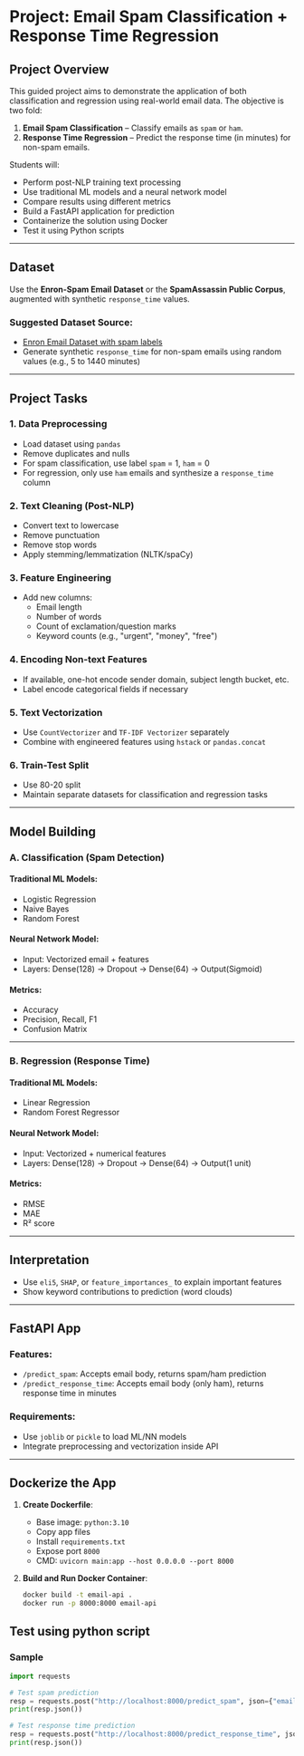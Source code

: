 # Project: Email Spam Classification + Response Time Regression

## Project Overview

This guided project aims to demonstrate the application of both classification and regression using real-world email data. The objective is two fold:

1. **Email Spam Classification** – Classify emails as `spam` or `ham`.
2. **Response Time Regression** – Predict the response time (in minutes) for non-spam emails.

Students will:
- Perform post-NLP training text processing
- Use traditional ML models and a neural network model
- Compare results using different metrics
- Build a FastAPI application for prediction
- Containerize the solution using Docker
- Test it using Python scripts

---

## Dataset

Use the **Enron-Spam Email Dataset** or the **SpamAssassin Public Corpus**, augmented with synthetic `response_time` values.

### Suggested Dataset Source:
- [Enron Email Dataset with spam labels](https://www.kaggle.com/datasets/wcukierski/enron-email-dataset)
- Generate synthetic `response_time` for non-spam emails using random values (e.g., 5 to 1440 minutes)

---

## Project Tasks

### 1. Data Preprocessing

- Load dataset using `pandas`
- Remove duplicates and nulls
- For spam classification, use label `spam` = 1, `ham` = 0
- For regression, only use `ham` emails and synthesize a `response_time` column

### 2. Text Cleaning (Post-NLP)

- Convert text to lowercase
- Remove punctuation
- Remove stop words
- Apply stemming/lemmatization (NLTK/spaCy)

### 3. Feature Engineering

- Add new columns:
  - Email length
  - Number of words
  - Count of exclamation/question marks
  - Keyword counts (e.g., "urgent", "money", "free")

### 4. Encoding Non-text Features

- If available, one-hot encode sender domain, subject length bucket, etc.
- Label encode categorical fields if necessary

### 5. Text Vectorization

- Use `CountVectorizer` and `TF-IDF Vectorizer` separately
- Combine with engineered features using `hstack` or `pandas.concat`

### 6. Train-Test Split

- Use 80-20 split
- Maintain separate datasets for classification and regression tasks

---

## Model Building

### A. Classification (Spam Detection)

#### Traditional ML Models:
- Logistic Regression
- Naive Bayes
- Random Forest

#### Neural Network Model:
- Input: Vectorized email + features
- Layers: Dense(128) → Dropout → Dense(64) → Output(Sigmoid)

#### Metrics:
- Accuracy
- Precision, Recall, F1
- Confusion Matrix

---

### B. Regression (Response Time)

#### Traditional ML Models:
- Linear Regression
- Random Forest Regressor

#### Neural Network Model:
- Input: Vectorized + numerical features
- Layers: Dense(128) → Dropout → Dense(64) → Output(1 unit)

#### Metrics:
- RMSE
- MAE
- R² score

---

## Interpretation

- Use `eli5`, `SHAP`, or `feature_importances_` to explain important features
- Show keyword contributions to prediction (word clouds)

---

## FastAPI App

### Features:
- `/predict_spam`: Accepts email body, returns spam/ham prediction
- `/predict_response_time`: Accepts email body (only ham), returns response time in minutes

### Requirements:
- Use `joblib` or `pickle` to load ML/NN models
- Integrate preprocessing and vectorization inside API

---

## Dockerize the App

1. **Create Dockerfile**:
   - Base image: `python:3.10`
   - Copy app files
   - Install `requirements.txt`
   - Expose port `8000`
   - CMD: `uvicorn main:app --host 0.0.0.0 --port 8000`

2. **Build and Run Docker Container**:
   ```bash
   docker build -t email-api .
   docker run -p 8000:8000 email-api

## Test using python script

### Sample

```python
import requests

# Test spam prediction
resp = requests.post("http://localhost:8000/predict_spam", json={"email_text": "You won free cash now!"})
print(resp.json())

# Test response time prediction
resp = requests.post("http://localhost:8000/predict_response_time", json={"email_text": "Can we meet at 4pm?"})
print(resp.json())
```